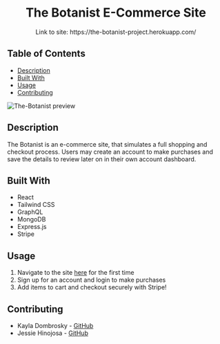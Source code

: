 <p align="center">
  <h1 align="center">The Botanist E-Commerce Site</h3>
</p>


<p align="center">
  Link to site: https://the-botanist-project.herokuapp.com/
</p>


## Table of Contents 
* [Description](#description)
* [Built With](#built-with)
* [Usage](#usage)
* [Contributing](#contributing)

![The-Botanist preview](https://github.com/jayMaverick/The-Botanist/blob/main/client/src/assets/the-botanist-preview.png?raw=true)

## Description 
The Botanist is an e-commerce site, that simulates a full shopping and checkout process. Users may create an account to make purchases and save the details to review later on in their own account dashboard. 

## Built With
* React 
* Tailwind CSS
* GraphQL
* MongoDB
* Express.js
* Stripe


## Usage
1. Navigate to the site [here](https://the-botanist-project.herokuapp.com/) for the first time 
2. Sign up for an account and login to make purchases
3. Add items to cart and checkout securely with Stripe!

## Contributing
* Kayla Dombrosky - [GitHub](https://github.com/kdombrosky) 
* Jessie Hinojosa - [GitHub](https://github.com/jayMaverick) 
